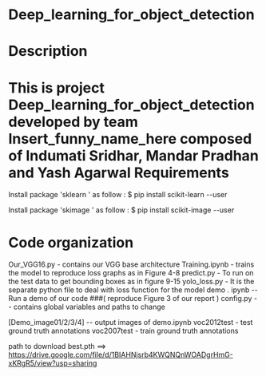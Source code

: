 # Deep_learning_for_object_detection
Description 
===========
This is project Deep_learning_for_object_detection  developed by team Insert_funny_name_here composed of Indumati Sridhar, Mandar Pradhan and Yash Agarwal
Requirements
============
Install package 'sklearn ' as follow :
$ pip install scikit-learn --user

Install package 'skimage ' as follow :
$ pip install scikit-image --user

Code organization
=================
Our_VGG16.py - contains our VGG base architecture
Training.ipynb - trains the model to reproduce loss graphs as in Figure 4-8
predict.py - To run on the test data to get bounding boxes as in figure 9-15
yolo_loss.py - It is the separate python file to deal with loss function for the model
demo . ipynb -- Run a demo of our code ###( reproduce Figure 3 of our report )
config.py -- contains global variables and paths to change

[Demo_image01/2/3/4] -- output images of demo.ipynb
voc2012test - test ground truth annotations
voc2007test - train ground truth annotations

path to download best.pth ==> https://drive.google.com/file/d/1BIAHNjsrb4KWQNQnWOADgrHmG-xKRgR5/view?usp=sharing

